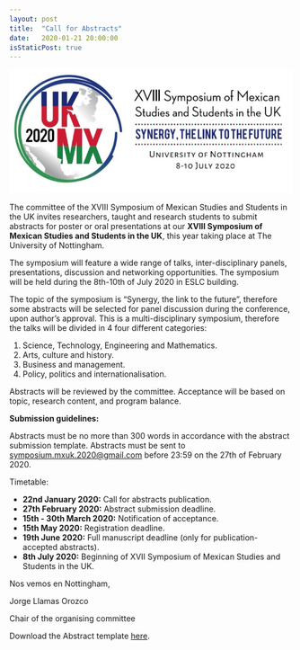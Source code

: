 ```yaml
---
layout: post
title:  "Call for Abstracts"
date:   2020-01-21 20:00:00
isStaticPost: true
---
```

![Symposium](../img/sections-background/logo-text.jpg)

The committee of the XVIII Symposium of Mexican Studies and Students in the UK invites researchers, taught and research students to submit abstracts for poster or oral presentations at our __XVIII Symposium of Mexican Studies and Students in the UK__, this year taking place at The University of Nottingham.

The symposium will feature a wide range of talks, inter-disciplinary panels, presentations, discussion and networking opportunities. The symposium will be held during the 8th-10th of July 2020 in ESLC building.

The topic of the symposium is “Synergy, the link to the future”, therefore some abstracts will be selected for panel discussion during the conference, upon author’s approval. This is a multi-disciplinary symposium, therefore the talks will be divided in 4 four different categories:

1.	Science, Technology, Engineering and Mathematics.
2.	Arts, culture and history.
3.	Business and management.
4.	Policy, politics and internationalisation.

Abstracts will be reviewed by the committee. Acceptance will be based on topic, research content, and program balance.

__Submission guidelines:__

Abstracts must be no more than 300 words in accordance with the abstract submission template. Abstracts must be sent to [symposium.mxuk.2020@gmail.com](mailto:symposium.mxuk.2020@gmail.com) before 23:59 on the 27th of February 2020.

Timetable:
* __22nd January 2020:__ Call for abstracts publication.
* __27th February 2020:__ Abstract submission deadline.
* __15th - 30th March 2020:__ Notification of acceptance.
* __15th May 2020:__ Registration deadline.
* __19th June 2020:__ Full manuscript deadline (only for publication-accepted abstracts).
* __8th July 2020:__ Beginning of XVII Symposium of Mexican Studies and Students in the UK.

Nos vemos en Nottingham,

Jorge Llamas Orozco

Chair of the organising committee


Download the Abstract template [here](../assets/Abstract_template_XVIII_Mexican_Symposium.docx).
